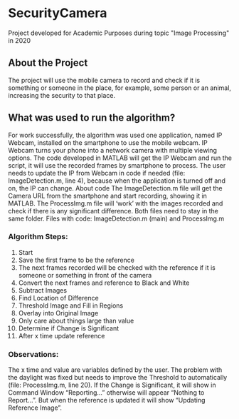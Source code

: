 # SecurityCamera
Project developed for Academic Purposes during topic "Image Processing" in 2020

## About the Project
The project will use the mobile camera to record and check if it is something or someone in the place, for example, some person or an animal, increasing the security to that place.

## What was used to run the algorithm?
For work successfully, the algorithm was used one application, named IP Webcam, installed on the smartphone to use the mobile webcam. IP Webcam turns your phone into a network camera with multiple viewing options.
The code developed in MATLAB will get the IP Webcam and run the script, it will use the recorded frames by smartphone to process. The user needs to update the IP from Webcam in code if needed (file: ImageDetection.m, line 4), because when the application is turned off and on, the IP can change.
About code
The ImageDetection.m file will get the Camera URL from the smartphone and start recording, showing it in MATLAB. The ProcessImg.m file will ‘work’ with the images recorded and check if there is any significant difference. Both files need to stay in the same folder.
Files with code: ImageDetection.m (main) and ProcessImg.m

### Algorithm Steps:
1. Start
2. Save the first frame to be the reference
3. The next frames recorded will be checked with the reference if it is someone or something in front of the camera
4. Convert the next frames and reference to Black and White
5. Subtract Images
6. Find Location of Difference
7. Threshold Image and Fill in Regions
8. Overlay into Original Image
9. Only care about things large than value
10. Determine if Change is Significant
11. After x time update reference

### Observations:
The x time and value are variables defined by the user.
The problem with the daylight was fixed but needs to improve the Threshold to automatically (file: ProcessImg.m, line 20).
If the Change is Significant, it will show in Command Window “Reporting…” otherwise will appear “Nothing to Report…”. But when the reference is updated it will show “Updating Reference Image”.